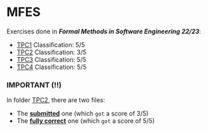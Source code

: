 # MFES

Exercises done in <strong><i>Formal Methods in Software Engineering 22/23</i></strong>:

- <a href="https://github.com/sailoring-rgb/trabalhosMFES/tree/main/TPC1">TPC1</a> Classification: 5/5
- <a href="https://github.com/sailoring-rgb/trabalhosMFES/tree/main/TPC2">TPC2</a> Classification: 3/5
- <a href="https://github.com/sailoring-rgb/trabalhosMFES/tree/main/TPC3">TPC3</a> Classification: 5/5
- <a href="https://github.com/sailoring-rgb/trabalhosMFES/tree/main/TPC4">TPC4</a> Classification: 5/5

### IMPORTANT (!!)

In folder <a href="https://github.com/sailoring-rgb/trabalhosMFES/tree/main/TPC2">TPC2</a>, there are two files:

- The <a href="https://github.com/sailoring-rgb/trabalhosMFES/blob/main/TPC2/tpc2_submitted.als"><strong>submitted</strong></a> one (which `got` a score of 3/5)
- The <a href="https://github.com/sailoring-rgb/trabalhosMFES/blob/main/TPC2/tpc2_fully_correct.als"><strong>fully correct</strong></a> one (which `got` a score of 5/5)
